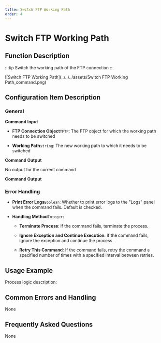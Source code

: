 ```yaml
---
title: Switch FTP Working Path
order: 4
---
```


# Switch FTP Working Path

## Function Description

:::tip 
Switch the working path of the FTP connection
:::

![Switch FTP Working Path](../../../assets/Switch FTP Working Path_command.png)

## Configuration Item Description

### General

**Command Input**

- **FTP Connection Object**`TFTP`: The FTP object for which the working path needs to be switched

- **Working Path**`string`: The new working path to which it needs to be switched


**Command Output**

No output for the current command


**Command Output**

### Error Handling

- **Print Error Logs**`Boolean`: Whether to print error logs to the "Logs" panel when the command fails. Default is checked. 

- **Handling Method**`Integer`:

    - **Terminate Process**: If the command fails, terminate the process.

    - **Ignore Exception and Continue Execution**: If the command fails, ignore the exception and continue the process.

    - **Retry This Command**: If the command fails, retry the command a specified number of times with a specified interval between retries.

## Usage Example

Process logic description:

## Common Errors and Handling

None

## Frequently Asked Questions

None

